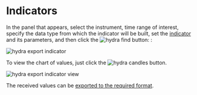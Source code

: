 # Indicators

In the panel that appears, select the instrument, time range of interest, specify the data type from which the indicator will be built, set the [indicator](IndicatorsAll.md) and its parameters, and then click the ![hydra find](~/images/hydra_find.png) button: :

![hydra export indicator](~/images/hydra_export_indicator.png)

To view the chart of values, just click the ![hydra candles](~/images/hydra_candles.png) button.

![hydra export indicator view](~/images/hydra_export_indicator_view.png)

The received values can be [exported to the required format](HydraExport.md).
